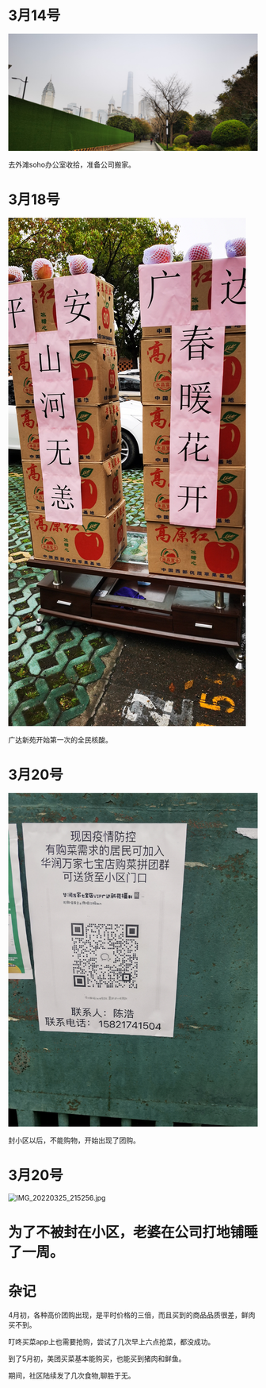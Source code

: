 
# 3月14号

![IMG_20220314_131036.jpg](/pics/2022/IMG_20220314_131036.jpg)


去外滩soho办公室收拾，准备公司搬家。


# 3月18号

![IMG_20220318_094406.jpg](/pics/2022/IMG_20220318_094406.jpg)

广达新苑开始第一次的全民核酸。

# 3月20号

![IMG_20220320_090355.jpg](/pics/2022/IMG_20220320_090355.jpg)


封小区以后，不能购物，开始出现了团购。

# 3月20号

![IMG_20220325_215256.jpg](/pics/2022/IMG_20220325_215256.jpg)

# 为了不被封在小区，老婆在公司打地铺睡了一周。

# 杂记

4月初，各种高价团购出现，是平时价格的三倍，而且买到的商品品质很差，鲜肉买不到。

叮咚买菜app上也需要抢购，尝试了几次早上六点抢菜，都没成功。

到了5月初，美团买菜基本能购买，也能买到猪肉和鲜鱼。

期间，社区陆续发了几次食物,聊胜于无。
